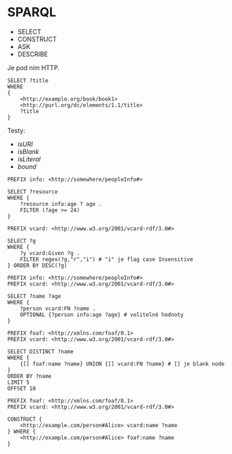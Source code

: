 # SPARQL

* SELECT
* CONSTRUCT
* ASK
* DESCRIBE

Je pod ním HTTP.

```SPARQL
SELECT ?title
WHERE
{
	<http://example.org/book/book1>
	<http://purl.org/dc/elements/1.1/title>
	?title
}
```

Testy:

* *isURI*
* *isBlank*
* *isLiteral*
* *bound*

```SPARQL
PREFIX info: <http://somewhere/peopleInfo#>

SELECT ?resource
WHERE {
	?resource info:age ? age .
	FILTER (?age >= 24)
}
```

```SPARQL
PREFIX vcard: <http://www.w3.org/2001/vcard-rdf/3.0#>

SELECT ?g
WHERE {
	?y vcard:Given ?g .
	FILTER regex(?g,"r","i") # "i" je flag case Insensitive
} ORDER BY DESC(?g)
```

```SPARQL
PREFIX info: <http://somewhere/peopleInfo#>
PREFIX vcard: <http://www.w3.org/2001/vcard-rdf/3.0#>

SELECT ?name ?age
WHERE {
	?person vcard:FN ?name .
	OPTIONAL {?person info:age ?age} # volitelné hodnoty
}
```

```SPARQL
PREFIX foaf: <http://xmlns.com/foaf/0.1>
PREFIX vcard: <http://www.w3.org/2001/vcard-rdf/3.0#>

SELECT DISTINCT ?name
WHERE {
    {[] foaf:name ?name} UNION {[] vcard:FN ?name} # [] je blank node
} 
ORDER BY ?name
LIMIT 5
OFFSET 10
```

```SPARQL
PREFIX foaf: <http://xmlns.com/foaf/0.1>
PREFIX vcard: <http://www.w3.org/2001/vcard-rdf/3.0#>

CONSTRUCT {
    <http://example.com/person#Alice> vcard:name ?name
} WHERE {
    <http://example.com/person#Alice> foaf:name ?name
}
```



